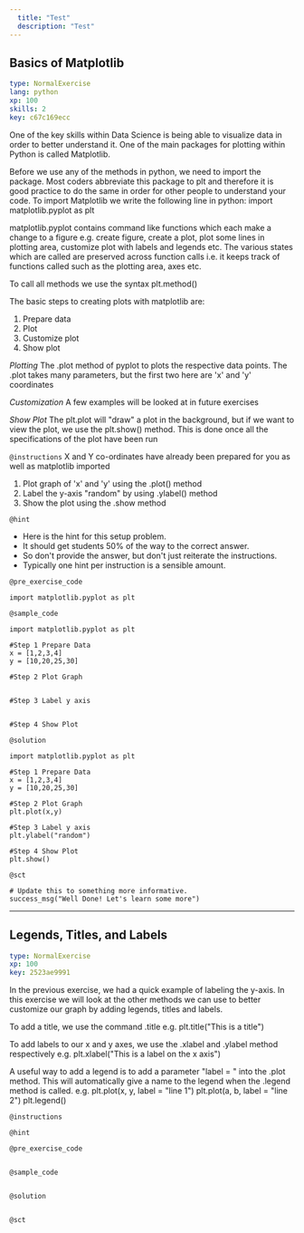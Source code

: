 ```yaml
---
  title: "Test"
  description: "Test"
---
```


## Basics of Matplotlib

```yaml
type: NormalExercise 
lang: python
xp: 100 
skills: 2
key: c67c169ecc   
```


One of the key skills within Data Science is being able to visualize data in order to better understand it. One of the main packages for plotting within Python is called Matplotlib.

Before we use any of the methods in python, we need to import the package.
Most coders abbreviate this package to plt and therefore it is good practice to do the same in order for other people to understand your code.
To import Matplotlib we write the following line in python:
import matplotlib.pyplot as plt

matplotlib.pyplot contains command like functions which each make a change to a figure e.g. create figure, create a plot, plot some lines in plotting area, customize plot with labels and legends etc. 
The various states which are called are preserved across function calls i.e.  it keeps track of functions called such as the plotting area, axes etc.

To call all methods we use the syntax plt.method()

The basic steps to creating plots with matplotlib are:              

1. Prepare data 
2.  Plot
3.  Customize plot 
4. Show plot 

_Plotting_
The .plot method of pyplot to plots the respective data points. 
The .plot takes many parameters, but the first two here are 'x' and 'y' coordinates

_Customization_
A few examples will be looked at in future exercises

_Show Plot_
The plt.plot will "draw"  a plot in the background, but  if we want to view the plot, we use the plt.show() method.
This is done once all the specifications of the plot have been run


`@instructions`
X and Y co-ordinates have already been prepared for you as well as matplotlib imported

1. Plot graph of 'x' and 'y'  using the .plot() method
2.  Label the y-axis "random"  by using .ylabel() method
3. Show the plot using the .show method

`@hint`
- Here is the hint for this setup problem. 
- It should get students 50% of the way to the correct answer.
- So don't provide the answer, but don't just reiterate the instructions.
- Typically one hint per instruction is a sensible amount.

`@pre_exercise_code`

```{python}
import matplotlib.pyplot as plt
```

`@sample_code`

```{python}
import matplotlib.pyplot as plt

#Step 1 Prepare Data
x = [1,2,3,4]
y = [10,20,25,30]

#Step 2 Plot Graph


#Step 3 Label y axis 


#Step 4 Show Plot
```

`@solution`

```{python}
import matplotlib.pyplot as plt

#Step 1 Prepare Data
x = [1,2,3,4]
y = [10,20,25,30]

#Step 2 Plot Graph
plt.plot(x,y)

#Step 3 Label y axis 
plt.ylabel("random")

#Step 4 Show Plot
plt.show()
```

`@sct`

```{python}
# Update this to something more informative.
success_msg("Well Done! Let's learn some more")
```

---

## Legends, Titles, and Labels 

```yaml
type: NormalExercise 
xp: 100 
key: 2523ae9991   
```


In the previous exercise, we had a quick example of labeling the y-axis.
In this exercise we will look at the other methods we can use to better customize our graph by adding legends, titles and labels.

To add a title, we use the command .title
 e.g. plt.title("This is a title")

To add labels to our x and y axes, we use the .xlabel and .ylabel method respectively
e.g. plt.xlabel("This is a label on the x axis")

A useful way to add a legend is to add a parameter "label = " into the .plot method.
This will automatically give a name to the legend when the .legend method is called.
e.g. plt.plot(x,  y, label = "line 1")
plt.plot(a,  b, label = "line 2")
plt.legend()


`@instructions`


`@hint`


`@pre_exercise_code`

```{python}

```


`@sample_code`

```{python}

```


`@solution`

```{python}

```


`@sct`

```{python}

```

